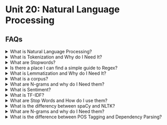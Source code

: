 # Unit 20: Natural Language Processing

## FAQs

<details>
<summary>What is Natural Language Processing?</summary>


<blockquote>
<details>
<summary>In a nutshell:</summary>

Natural Language Processing (NLP) is the development of technology that works with translating human language components into something a computer can work with.   NLP is at work anytime you interact with technology that responds to your language inputs.  It can be thought of processing human language into computer inputs.

Examples include:
- Spell Checker
- Talk to Alexa, Siri or Googl Assistant.
- Voice to text on mobile devices
</details>
<details>
<summary>But why?</summary>

Computer speak is very specific; its unambigous, literal, methodical and mathematical.  Human language is quite the opposite - Words can share multiple meanings when used in different contexts, despite being spelled the same or sounding the same.  When translating words between languages, direct word for word translation will often sound nonsensical because the order of the words and cultural sayings vary.  Even different dialects of the same language can have words or sayings that mean different things depending on your geography.
</details>
</blockquote>
</details>
<details>
<summary>What is Tokenization and Why do I Need It?</summary>

Probably the most basic level of NLP is breaking apart language into smaller chunks.  This could be breaking apart a sentence into words, an article into sentences or book into phrases. The process is called tokenization and it can be thought of as simply stripping down a string using a delimiter as you would in Python using `.split()`.

<blockquote>
<details><summary>Word Tokenization</summary>
In the following example we'll use `.split()` and the a space delimiter to tokenize our sentence:

![Mando](Images/Mando_split.PNG)

This method can work fine in some instances, but NLP can become much trickier than breaking down a sentence on a single delimiter.  You might need to write code that breaks down an entire text into whole phrases on multiple multiple delimiters.  Because of this, we use the Natural Language ToolKit (NLTK) platform to perform our tokenizing.  NLTK provides libraries and tools that help with NLP tasks such as text processing.  Let's tokenize the same sentence using NLTK's tokenizer, `word_tokenizer()`:

![Mando1](Images/Mando_tokens.PNG)

This method allows us to separate the words also, but even includes the period at the end.  It is a more concise delivery of the intended outcome.
</details>
<details><summary>Sentence Tokenization</summary>
In NLP words are not the only items tokenized.  In the following example we'll tokenize a short text into sentences.  First we use `.split()` and the a period delimiter:

![Mando3](Images/Mando_sent_split.PNG)

This works ok, but we can get more concise results using NLTK's `sent_tokenizer()`:

![Mando4](Images/Mando_sent_tokens.PNG)

</details>
</details>


<details>
<summary>What are Stopwords?</summary>

Stopwords are considered words that hold no relevance to the outcome.  In the English langugae words such like, _is_, _the_, and  _it_ are considered extraneous.  They are words that are used in proper grammar but they hold no bearing on the meaning of the sentence.  As part of preprocessing or cleaning data for NLP, its important to remove these words so that unnecessary bias doesn't weigh our model down.  NLTK has built in lists of stopwords in multiple language and provides methods for extracting these words simply.
<blockquote>
<details><summary>Examples of Stopwords:</summary>
We can view the built in list of English stopwords like this:

![stopwords_english](Images/stopwords_english.PNG)

Similarly you can call other languages.  For example, here we look at French stopwords:

![stopwords_french](Images/stopwords_french.PNG)
</details>
<details><summary>Usage:</summary>

Once we have our stopwords we can remove them from our list of important using a for loop.  First we store our stopwords in a variable:

```python
sw = set(stopwords.words('english'))
```
We can then run a for loop with this list to remove the stopwords:

![mando_stopwords](Images/Mando_sw.PNG)


</details>
<details><summary>Custom Stopwords:</summary>

In certain cases we may have additional words we need to remove.  Let's suppose that the words `yoda` and `mandalorian` are not necessary for our NLP work and we wish to add them to our stopwords.  We can add these words to our stopwords list as follows:

```python
sw = set(stopwords.words('english'))
updated_sw = sw.union({'yoda', 'mandalorian'})
```
We can then run a for loop with this new list to remove the stopwords which now include `yoda` and `mandalorian`.  As you can see in our output, this was successful:

![mando_stopwords](Images/Mando_new_sw.PNG)




</details>
</details>

<details>
<summary>Is there a place I can find a simple guide to Regex?</summary>


</details>

<details>
<summary>What is Lemmatization and Why do I Need It?</summary>
Lemmatization is the process of removing the added elements of a word to bring it to its root.  NLTK provides in built functionality for this process. The default for this function is to convert plural nouns to singular, but verbs and adjectives can also be converted.  To use the function, we import the module and instantiate the object as follows:

```python
from nltk.stem import WordNetLemmatizer
lemmatizer = WordNetLemmatizer()
```

We can then call on the function.  `.lemmatize()` must be used on text that has already been tokenized, otherwise it will break apart your text into a list of single letters.  In the following example we will lemmatize the sentence:  *'Of all babies in the many worlds in all the galaxies that make our universe, baby yoda rules all hearts as cutest'*.  The tokenized form of this sentence is stored in the object `baby_Yoda` and is a list of words as follows:
```python
['babies',
 'many',
 'worlds',
 'galaxies',
 'make',
 'universe',
 ',',
 'baby',
 'yoda',
 'rules',
 'hearts',
 'cutest']
```
To properly lemmatize the `baby_Yoda` object:

```python
from nltk.stem import WordNetLemmatizer
lemmatizer = WordNetLemmatizer()

result = []
for word in baby_Yoda:
    word = lemmatizer.lemmatize(word)
    result.append(word)
```
You can see in the following image, that compared to the original output, the new output has converted all plural words to singular:

<img src = 'Images/lemmatize_baby_Yoda.png' width = 400>

A more concise way to generate this new list is with a list comprehension.  The results are the same:

```python
from nltk.stem import WordNetLemmatizer
lemmatizer = WordNetLemmatizer()

result = [lemmatizer.lemmatize(word) for word in new_babyYoda]
```
</details>

<details>
<summary>What is a corpus?</summary>
</details>


<details>
<summary>What are N-grams and why do I Need them?</summary>
</details>



<details>
<summary>What is Sentiment?</summary>
</details>



<details>
<summary>What is TF-IDF?</summary>
</details>



<details>
<summary>What are Stop Words and How do I use them?</summary>
</details>



<details>
<summary>What is the differency between spaCy and NLTK?</summary>
</details>



<details>
<summary>What are N-grams and why do I Need them?</summary>
</details>


<details>
<summary>What is the difference between POS Tagging and Dependency Parsing?</summary>
</details>
